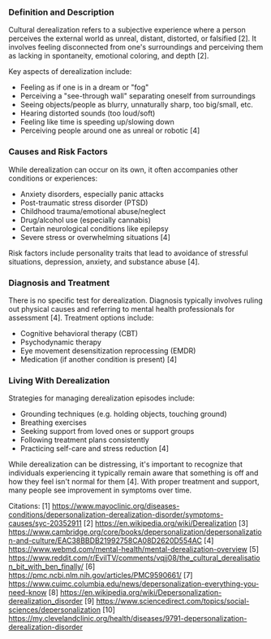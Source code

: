 ### Definition and Description

Cultural derealization refers to a subjective experience where a person perceives the external world as unreal, distant, distorted, or falsified [2]. It involves feeling disconnected from one's surroundings and perceiving them as lacking in spontaneity, emotional coloring, and depth [2].

Key aspects of derealization include:

- Feeling as if one is in a dream or "fog"
- Perceiving a "see-through wall" separating oneself from surroundings  
- Seeing objects/people as blurry, unnaturally sharp, too big/small, etc.
- Hearing distorted sounds (too loud/soft)
- Feeling like time is speeding up/slowing down
- Perceiving people around one as unreal or robotic [4]

### Causes and Risk Factors

While derealization can occur on its own, it often accompanies other conditions or experiences:

- Anxiety disorders, especially panic attacks
- Post-traumatic stress disorder (PTSD)
- Childhood trauma/emotional abuse/neglect
- Drug/alcohol use (especially cannabis)
- Certain neurological conditions like epilepsy
- Severe stress or overwhelming situations [4]

Risk factors include personality traits that lead to avoidance of stressful situations, depression, anxiety, and substance abuse [4].

### Diagnosis and Treatment

There is no specific test for derealization. Diagnosis typically involves ruling out physical causes and referring to mental health professionals for assessment [4]. Treatment options include:

- Cognitive behavioral therapy (CBT)
- Psychodynamic therapy  
- Eye movement desensitization reprocessing (EMDR)
- Medication (if another condition is present) [4]

### Living With Derealization

Strategies for managing derealization episodes include:

- Grounding techniques (e.g. holding objects, touching ground)
- Breathing exercises
- Seeking support from loved ones or support groups
- Following treatment plans consistently
- Practicing self-care and stress reduction [4]

While derealization can be distressing, it's important to recognize that individuals experiencing it typically remain aware that something is off and how they feel isn't normal for them [4]. With proper treatment and support, many people see improvement in symptoms over time.

Citations:
[1] https://www.mayoclinic.org/diseases-conditions/depersonalization-derealization-disorder/symptoms-causes/syc-20352911
[2] https://en.wikipedia.org/wiki/Derealization
[3] https://www.cambridge.org/core/books/depersonalization/depersonalization-and-culture/EAC38BBDB21992758CA08D2620D554AC
[4] https://www.webmd.com/mental-health/mental-derealization-overview
[5] https://www.reddit.com/r/EvilTV/comments/vqjj08/the_cultural_derealisation_bit_with_ben_finally/
[6] https://pmc.ncbi.nlm.nih.gov/articles/PMC9590661/
[7] https://www.cuimc.columbia.edu/news/depersonalization-everything-you-need-know
[8] https://en.wikipedia.org/wiki/Depersonalization-derealization_disorder
[9] https://www.sciencedirect.com/topics/social-sciences/depersonalization
[10] https://my.clevelandclinic.org/health/diseases/9791-depersonalization-derealization-disorder